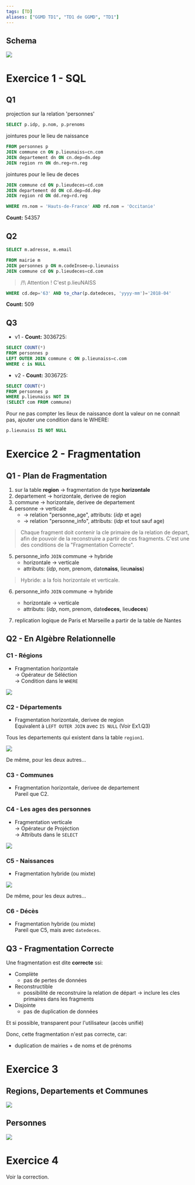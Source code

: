 ```yaml
---
tags: [TD]
aliases: ["GGMD TD1", "TD1 de GGMD", "TD1"]
---
```


Schema
---

![](../assets/ggmd-insee-deces.png)

# Exercice 1 - SQL

## Q1

projection sur la relation 'personnes'

```sql
SELECT p.idp, p.nom, p.prenoms
```

jointures pour le lieu de naissance

```sql
FROM personnes p
JOIN commune cn ON p.lieunaiss=cn.com
JOIN departement dn ON cn.dep=dn.dep
JOIN region rn ON dn.reg=rn.reg
```

jointures pour le lieu de deces

```sql
JOIN commune cd ON p.lieudeces=cd.com
JOIN departement dd ON cd.dep=dd.dep
JOIN region rd ON dd.reg=rd.reg
```

```sql
WHERE rn.nom = 'Hauts-de-France' AND rd.nom = 'Occitanie'
```

**Count:** 54357

## Q2

```sql
SELECT m.adresse, m.email
```

```sql
FROM mairie m
JOIN personnes p ON m.codeInsee=p.lieunaiss
JOIN commune cd ON p.lieudeces=cd.com
```

> /!\ Attention ! C'est p.lieuNAISS

```sql
WHERE cd.dep='63' AND to_char(p.datedeces, 'yyyy-mm')='2018-04'
```

**Count:** 509

## Q3

- v1 - **Count:** 3036725:

```sql
SELECT COUNT(*)
FROM personnes p
LEFT OUTER JOIN commune c ON p.lieunaiss=c.com
WHERE c is NULL
```

- v2 - **Count:** 3036725:

```sql
SELECT COUNT(*)
FROM personnes p
WHERE p.lieunaiss NOT IN
(SELECT com FROM commune)
```

Pour ne pas compter les lieux de naissance dont la valeur on ne connait pas, ajouter une condition dans le WHERE:

```sql
p.lieunaiss IS NOT NULL
```

# Exercice 2 - Fragmentation

## Q1 - Plan de Fragmentation

1) sur la table **region** -> fragmentation de type **horizontale**
2) departement -> horizontale, derivee de region
3) commune -> horizontale, derivee de departement
4) personne -> verticale
	- -> relation "personne_age", attributs: (*idp* et age)
	- -> relation "personne_info", attributs: (*idp* et tout sauf age)

> Chaque fragment doit contenir la cle primaire de la relation de depart, afin de pouvoir de la reconstruire a partir de ces fragments. C'est une des conditions de la "Fragmentation Correcte".

5) personne_info `JOIN` commune -> hybride
	- horizontale -> verticale
	- attributs: (*idp*, nom, prenom, date**naiss**, lieu**naiss**)

> Hybride: a la fois horizontale et verticale. 

6) personne_info `JOIN` commune -> hybride
	- horizontale -> verticale
	- attributs: (*idp*, nom, prenom, date**deces**, lieu**deces**)

7) replication logique de Paris et Marseille a partir de la table de Nantes

## Q2 - En Algèbre Relationnelle

### C1 - Régions

- Fragmentation horizontale \
-> Opérateur de Séléction \
-> Condition dans le `WHERE`

![](../assets/ggmd-fragment-c1.png)

### C2 - Départements

- Fragmentation horizontale, derivee de region \
Equivalent à `LEFT OUTER JOIN` avec `IS NULL` (Voir Ex1.Q3)

Tous les departements qui existent dans la table `region1`. 

![](../assets/ggmd-fragment-c2.png)

De même, pour les deux autres...

### C3 - Communes

- Fragmentation horizontale, derivee de departement \
Pareil que C2.

### C4 - Les ages des personnes

- Fragmentation verticale \
-> Opérateur de Projéction \
-> Attributs dans le `SELECT`

![](../assets/ggmd-fragment-c4.png)

### C5 - Naissances

- Fragmentation hybride (ou mixte)

![](../assets/ggmd-fragment-c5.png)

De même, pour les deux autres...

### C6 - Décès

- Fragmentation hybride (ou mixte) \
Pareil que C5, mais avec `datedeces`.

## Q3 - Fragmentation Correcte

Une fragmentation est dite **correcte** ssi:

* Complète
  - pas de pertes de données
* Reconstructible
  - possibilité de reconstruire la relation de départ
  -> inclure les cles primaires dans les fragments
* Disjointe
  - pas de duplication de données

Et si possible, transparent pour l'utilisateur (accès unifié)

Donc, cette fragmentation n'est pas correcte, car:
- duplication de mairies + de noms et de prénoms

# Exercice 3

## Regions, Departements et Communes

![](../assets/ggmd-reconst-regions.png)

## Personnes

![](../assets/ggmd-reconst-personnes.png)

# Exercice 4

Voir la correction.